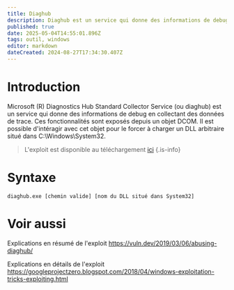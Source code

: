 ```yaml
---
title: Diaghub
description: Diaghub est un service qui donne des informations de debug en collectant des données de trace. Il est possible d'interagir avec ce service pour le forcer à charger un DLL arbitraire.
published: true
date: 2025-05-04T14:55:01.896Z
tags: outil, windows
editor: markdown
dateCreated: 2024-08-27T17:34:30.407Z
---
```


# Introduction

Microsoft (R) Diagnostics Hub Standard Collector Service (ou diaghub) est un service qui donne des informations de debug en collectant des données de trace. Ces fonctionnalités sont exposés depuis un objet DCOM. Il est possible d'intéragir avec cet objet pour le forcer à charger un DLL arbitraire situé dans C:\Windows\System32\.

> L'exploit est disponible au téléchargement [ici](https://github.com/xct/diaghub)
> {.is-info}

# Syntaxe

`diaghub.exe [chemin valide] [nom du DLL situé dans System32]`

# Voir aussi

Explications en résumé de l'exploit
https://vuln.dev/2019/03/06/abusing-diaghub/

Explications en détails de l'exploit
https://googleprojectzero.blogspot.com/2018/04/windows-exploitation-tricks-exploiting.html
